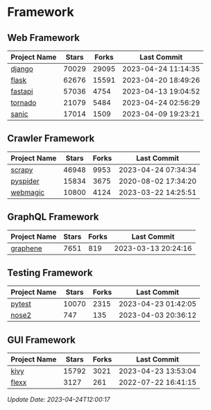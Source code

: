 # Framework

## Web Framework
| Project Name | Stars | Forks | Last Commit |
| ------------ | ----- | ----- | ----------- |
| [django](https://github.com/django/django) | 70029 | 29095 | 2023-04-24 11:14:35 |
| [flask](https://github.com/pallets/flask) | 62676 | 15591 | 2023-04-20 18:49:26 |
| [fastapi](https://github.com/tiangolo/fastapi) | 57036 | 4754 | 2023-04-13 19:04:52 |
| [tornado](https://github.com/tornadoweb/tornado) | 21079 | 5484 | 2023-04-24 02:56:29 |
| [sanic](https://github.com/sanic-org/sanic) | 17014 | 1509 | 2023-04-09 19:23:21 |

## Crawler Framework
| Project Name | Stars | Forks | Last Commit |
| ------------ | ----- | ----- | ----------- |
| [scrapy](https://github.com/scrapy/scrapy) | 46948 | 9953 | 2023-04-24 07:34:34 |
| [pyspider](https://github.com/binux/pyspider) | 15834 | 3675 | 2020-08-02 17:34:20 |
| [webmagic](https://github.com/code4craft/webmagic) | 10800 | 4124 | 2023-03-22 14:25:51 |

## GraphQL Framework
| Project Name | Stars | Forks | Last Commit |
| ------------ | ----- | ----- | ----------- |
| [graphene](https://github.com/graphql-python/graphene) | 7651 | 819 | 2023-03-13 20:24:16 |

## Testing Framework
| Project Name | Stars | Forks | Last Commit |
| ------------ | ----- | ----- | ----------- |
| [pytest](https://github.com/pytest-dev/pytest) | 10070 | 2315 | 2023-04-23 01:42:05 |
| [nose2](https://github.com/nose-devs/nose2) | 747 | 135 | 2023-04-03 20:36:12 |

## GUI Framework
| Project Name | Stars | Forks | Last Commit |
| ------------ | ----- | ----- | ----------- |
| [kivy](https://github.com/kivy/kivy) | 15792 | 3021 | 2023-04-23 13:53:04 |
| [flexx](https://github.com/flexxui/flexx) | 3127 | 261 | 2022-07-22 16:41:15 |

*Update Date: 2023-04-24T12:00:17*